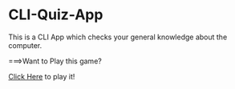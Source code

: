 # CLI-Quiz-App
This is a CLI App which checks your general knowledge about the computer.

===>Want to Play this game?

[Click Here](https://www.youtube.com/watch?v=uvTcd-VlM64) to play it!
